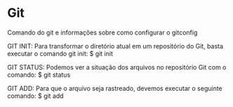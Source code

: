 # Git
Comando do git e informações sobre como configurar o gitconfig

GIT INIT:
Para transformar o diretório atual em um repositório do Git, basta executar o comando git init: 
$ git init 

GIT STATUS:
Podemos ver a situação dos arquivos no repositório Git com o comando: 
$ git status

GIT ADD: 
Para que o arquivo seja rastreado, devemos executar o seguinte comando: 
$ git add <arquivo>
